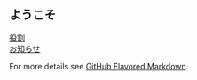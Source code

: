 
## ようこそ

[役割](./role.md)     
[お知らせ](./news.md)



For more details see [GitHub Flavored Markdown](https://guides.github.com/features/mastering-markdown/).
